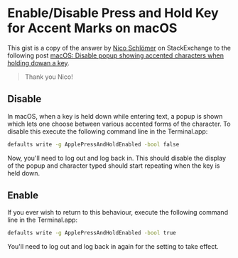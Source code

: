 # Enable/Disable Press and Hold Key for Accent Marks on macOS

This gist is a copy of the answer by [Nico Schlömer](https://apple.stackexchange.com/users/207895/nico-schl%c3%b6mer) on StackExchange to the following post [macOS: Disable popup showing accented characters when holding dowan a key](https://apple.stackexchange.com/questions/332769/macos-disable-popup-showing-accented-characters-when-holding-down-a-key).

> Thank you Nico!

## Disable

In macOS, when a key is held down while entering text, a popup is shown which lets one choose between various accented forms of the character. To disable this execute the following command line in the Terminal.app:

```bash
defaults write -g ApplePressAndHoldEnabled -bool false
```
Now, you'll need to log out and log back in. This should disable the display of the popup and character typed should start repeating when the key is held down.

## Enable

If you ever wish to return to this behaviour, execute the following command line in the Terminal.app:

```bash
defaults write -g ApplePressAndHoldEnabled -bool true
```

You'll need to log out and log back in again for the setting to take effect.